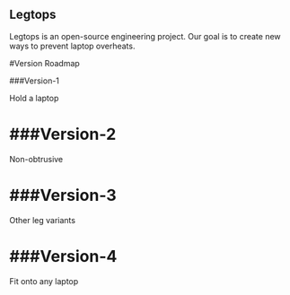 Legtops
---

Legtops is an open-source engineering project. Our goal is to create new ways to prevent laptop overheats.

#Version Roadmap


###Version-1

Hold a laptop

###Version-2
===
Non-obtrusive

###Version-3
===
Other leg variants

###Version-4
===
Fit onto any laptop